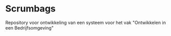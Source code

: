 Scrumbags
=========

Repository voor ontwikkeling van een systeem voor het vak "Ontwikkelen in een Bedrijfsomgeving"
